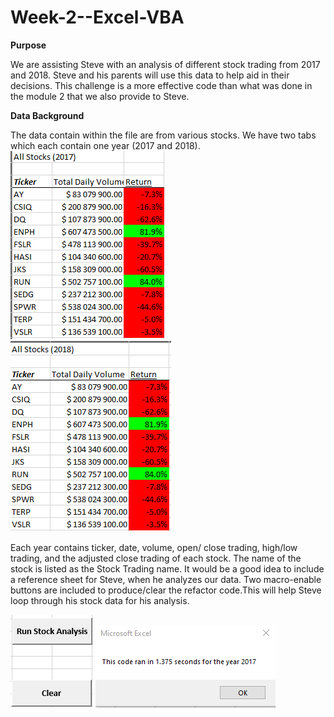 # Week-2--Excel-VBA
**Purpose**

We are assisting Steve with an analysis of different stock trading from 2017 and 2018. Steve and his parents will use this data to help aid in their decisions. This challenge is a more effective code than what was done in the module 2 that we also provide to Steve.

**Data Background**

The data contain within the file are from various stocks. We have two tabs which each contain one year (2017 and 2018). 
![2017Return](https://github.com/LindsayTeeters/Week-2--Excel-VBA/blob/main/Resources/2017.PNG)     ![2018Turn](https://github.com/LindsayTeeters/Week-2--Excel-VBA/blob/main/Resources/2018.PNG)

Each year contains ticker, date, volume, open/ close trading, high/low trading, and the adjusted close trading of each stock. The name of the stock is listed as the Stock Trading name. It would be a good idea to include a reference sheet for Steve, when he analyzes our data. Two macro-enable buttons are included to produce/clear the refactor code.This will help Steve loop through his stock data for his analysis. 

![MacoButtons](https://github.com/LindsayTeeters/Week-2--Excel-VBA/blob/main/Resources/MacroButtons.PNG)    ![2017Popup](https://github.com/LindsayTeeters/Week-2--Excel-VBA/blob/main/Resources/2017%20pop%20up.PNG)

